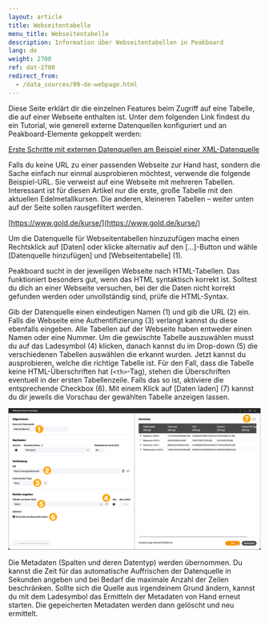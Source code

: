 ```yaml
---
layout: article
title: Webseitentabelle
menu_title: Webseitentabelle
description: Information über Webseitentabellen in Peakboard
lang: de
weight: 2700
ref: dat-2700
redirect_from:
  - /data_sources/09-de-webpage.html
---
```


Diese Seite erklärt dir die einzelnen Features beim Zugriff auf eine Tabelle, die auf einer Webseite enthalten ist. Unter dem folgenden Link findest du ein Tutorial, wie generell externe Datenquellen konfiguriert und an Peakboard-Elemente gekoppelt werden:

[Erste Schritte mit externen Datenquellen am Beispiel einer XML-Datenquelle](/tutorials/03-de-xml-daten.html)

Falls du keine URL zu einer passenden Webseite zur Hand hast, sondern die Sache einfach nur einmal ausprobieren möchtest, verwende die folgende Beispiel-URL. Sie verweist auf eine Webseite mit mehreren Tabellen. Interessant ist für diesen Artikel nur die erste, große Tabelle mit den aktuellen Edelmetallkursen. Die anderen, kleineren Tabellen – weiter unten auf der Seite sollen rausgefiltert werden.

[https://www.gold.de/kurse/](https://www.gold.de/kurse/)

Um die Datenquelle für Webseitentabellen hinzuzufügen mache einen Rechtsklick auf [Daten] oder klicke alternativ auf den [...]-Button und wähle [Datenquelle hinzufügen] und [Webseitentabelle] (1).

Peakboard sucht in der jeweiligen Webseite nach HTML-Tabellen. Das funktioniert besonders gut, wenn das HTML syntaktisch korrekt ist. Solltest du dich an einer Webseite versuchen, bei der die Daten nicht korrekt gefunden werden oder unvollständig sind, prüfe die HTML-Syntax.

Gib der Datenquelle einen eindeutigen Namen (1) und gib die URL (2) ein. Falls die Webseite eine Authentifizierung (3) verlangt kannst du diese ebenfalls eingeben.
Alle Tabellen auf der Webseite haben entweder einen Namen oder eine Nummer. Um die gewüschte Tabelle auszuwählen musst du auf das Ladesymbol (4) klicken, danach kannst du im Drop-down (5) die verschiedenen Tabellen auswählen die erkannt wurden.
Jetzt kannst du ausprobieren, welche die richtige Tabelle ist. Für den Fall, dass die Tabelle keine HTML-Überschriften hat (`<th>`-Tag), stehen die Überschriften eventuell in der ersten Tabellenzeile. Falls das so ist, aktiviere die entsprechende Checkbox (6). Mit einem Klick auf [Daten laden] (7) kannst du dir jeweils die Vorschau der gewählten Tabelle anzeigen lassen.

![Webseitentabelle konfigurieren](/assets/images/data-sources/webpage/de_webpage-02.png)

Die Metadaten (Spalten und deren Datentyp) werden übernommen. Du kannst die Zeit für das automatische Auffrischen der Datenquelle in Sekunden angeben und bei Bedarf die maximale Anzahl der Zeilen beschränken. Sollte sich die Quelle aus irgendeinem Grund ändern, kannst du mit dem Ladesymbol das Ermitteln der Metadaten von Hand erneut starten. Die gepeicherten Metadaten werden dann gelöscht und neu ermittelt.
